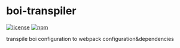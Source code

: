 # boi-transpiler
[![license](https://img.shields.io/github/license/boijs/boi.svg?style=plastic)](https://github.com/boijs/boi/blob/master/LICENSE)
[![npm](https://img.shields.io/npm/v/boi-transpiler.svg?style=plastic)](https://www.npmjs.com/package/boi-transpiler)

transpile boi configuration to webpack configuration&dependencies